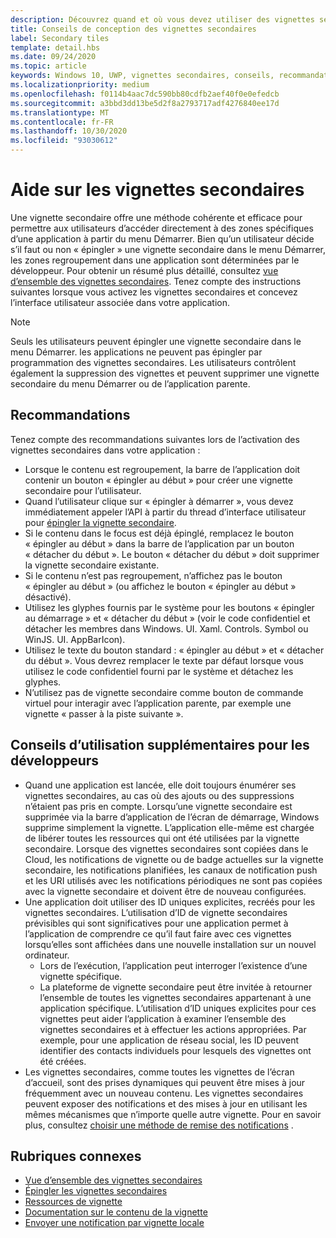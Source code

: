 ```yaml
---
description: Découvrez quand et où vous devez utiliser des vignettes secondaires dans votre application Windows.
title: Conseils de conception des vignettes secondaires
label: Secondary tiles
template: detail.hbs
ms.date: 09/24/2020
ms.topic: article
keywords: Windows 10, UWP, vignettes secondaires, conseils, recommandations, meilleures pratiques
ms.localizationpriority: medium
ms.openlocfilehash: f0114b4aac7dc590bb80cdfb2aef40f0e0efedcb
ms.sourcegitcommit: a3bbd3dd13be5d2f8a2793717adf4276840ee17d
ms.translationtype: MT
ms.contentlocale: fr-FR
ms.lasthandoff: 10/30/2020
ms.locfileid: "93030612"
---
```

# <a name="secondary-tile-guidance"></a>Aide sur les vignettes secondaires


Une vignette secondaire offre une méthode cohérente et efficace pour permettre aux utilisateurs d’accéder directement à des zones spécifiques d’une application à partir du menu Démarrer. Bien qu’un utilisateur décide s’il faut ou non « épingler » une vignette secondaire dans le menu Démarrer, les zones regroupement dans une application sont déterminées par le développeur. Pour obtenir un résumé plus détaillé, consultez [vue d’ensemble des vignettes secondaires](secondary-tiles.md). Tenez compte des instructions suivantes lorsque vous activez les vignettes secondaires et concevez l’interface utilisateur associée dans votre application.

> [!NOTE]
> Seuls les utilisateurs peuvent épingler une vignette secondaire dans le menu Démarrer. les applications ne peuvent pas épingler par programmation des vignettes secondaires. Les utilisateurs contrôlent également la suppression des vignettes et peuvent supprimer une vignette secondaire du menu Démarrer ou de l’application parente.


## <a name="recommendations"></a>Recommandations

Tenez compte des recommandations suivantes lors de l’activation des vignettes secondaires dans votre application :

* Lorsque le contenu est regroupement, la barre de l’application doit contenir un bouton « épingler au début » pour créer une vignette secondaire pour l’utilisateur.
* Quand l’utilisateur clique sur « épingler à démarrer », vous devez immédiatement appeler l’API à partir du thread d’interface utilisateur pour [épingler la vignette secondaire](secondary-tiles-pinning.md).
* Si le contenu dans le focus est déjà épinglé, remplacez le bouton « épingler au début » dans la barre de l’application par un bouton « détacher du début ». Le bouton « détacher du début » doit supprimer la vignette secondaire existante.
* Si le contenu n’est pas regroupement, n’affichez pas le bouton « épingler au début » (ou affichez le bouton « épingler au début » désactivé).
* Utilisez les glyphes fournis par le système pour les boutons « épingler au démarrage » et « détacher du début » (voir le code confidentiel et détacher les membres dans Windows. UI. Xaml. Controls. Symbol ou WinJS. UI. AppBarIcon).
* Utilisez le texte du bouton standard : « épingler au début » et « détacher du début ». Vous devrez remplacer le texte par défaut lorsque vous utilisez le code confidentiel fourni par le système et détachez les glyphes.
* N’utilisez pas de vignette secondaire comme bouton de commande virtuel pour interagir avec l’application parente, par exemple une vignette « passer à la piste suivante ».


## <a name="additional-usage-guidance-for-devs"></a>Conseils d’utilisation supplémentaires pour les développeurs

* Quand une application est lancée, elle doit toujours énumérer ses vignettes secondaires, au cas où des ajouts ou des suppressions n’étaient pas pris en compte. Lorsqu’une vignette secondaire est supprimée via la barre d’application de l’écran de démarrage, Windows supprime simplement la vignette. L’application elle-même est chargée de libérer toutes les ressources qui ont été utilisées par la vignette secondaire. Lorsque des vignettes secondaires sont copiées dans le Cloud, les notifications de vignette ou de badge actuelles sur la vignette secondaire, les notifications planifiées, les canaux de notification push et les URI utilisés avec les notifications périodiques ne sont pas copiées avec la vignette secondaire et doivent être de nouveau configurées.
* Une application doit utiliser des ID uniques explicites, recréés pour les vignettes secondaires. L’utilisation d’ID de vignette secondaires prévisibles qui sont significatives pour une application permet à l’application de comprendre ce qu’il faut faire avec ces vignettes lorsqu’elles sont affichées dans une nouvelle installation sur un nouvel ordinateur.
  * Lors de l’exécution, l’application peut interroger l’existence d’une vignette spécifique.
  * La plateforme de vignette secondaire peut être invitée à retourner l’ensemble de toutes les vignettes secondaires appartenant à une application spécifique. L’utilisation d’ID uniques explicites pour ces vignettes peut aider l’application à examiner l’ensemble des vignettes secondaires et à effectuer les actions appropriées. Par exemple, pour une application de réseau social, les ID peuvent identifier des contacts individuels pour lesquels des vignettes ont été créées.
* Les vignettes secondaires, comme toutes les vignettes de l’écran d’accueil, sont des prises dynamiques qui peuvent être mises à jour fréquemment avec un nouveau contenu. Les vignettes secondaires peuvent exposer des notifications et des mises à jour en utilisant les mêmes mécanismes que n’importe quelle autre vignette. Pour en savoir plus, consultez [choisir une méthode de remise des notifications](choosing-a-notification-delivery-method.md) .


## <a name="related"></a>Rubriques connexes

* [Vue d’ensemble des vignettes secondaires](secondary-tiles.md)
* [Épingler les vignettes secondaires](secondary-tiles-pinning.md)
* [Ressources de vignette](../../style/app-icons-and-logos.md)
* [Documentation sur le contenu de la vignette](create-adaptive-tiles.md)
* [Envoyer une notification par vignette locale](sending-a-local-tile-notification.md)
